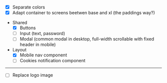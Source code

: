 - [x] Separate colors
- [x] Adapt container to screens beetwen base and xl (the paddings way?)

- Shared
  - [x] Buttons
  - [ ] Input (text, password)
  - [ ] Modal (common modal in desktop, full-width scrollable with fixed header in mobile)
- Layout
  - [x] Mobile nav component
  - [ ] Cookies notification component

---

- [ ] Replace logo image
